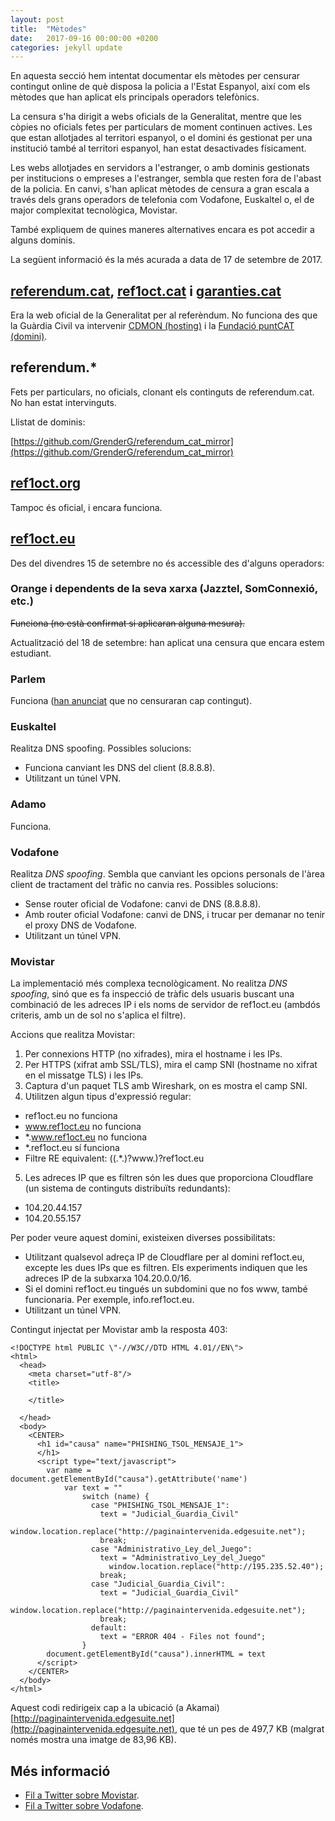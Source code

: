 ```yaml
---
layout: post
title:  "Mètodes"
date:   2017-09-16 00:00:00 +0200
categories: jekyll update
---
```


En aquesta secció hem intentat documentar els mètodes per censurar contingut online de què disposa la policia a l'Estat Espanyol, així com els mètodes que han aplicat els principals operadors telefònics.

La censura s'ha dirigit a webs oficials de la Generalitat, mentre que les còpies no oficials fetes per particulars de moment continuen actives. Les que estan allotjades al territori espanyol, o el domini és gestionat per una institució també al territori espanyol, han estat desactivades físicament.

Les webs allotjades en servidors a l'estranger, o amb dominis gestionats per institucions o empreses a l'estranger, sembla que resten fora de l'abast de la policia. En canvi, s'han aplicat mètodes de censura a gran escala a través dels grans operadors de telefonia com Vodafone, Euskaltel o, el de major complexitat tecnològica, Movistar.

També expliquem de quines maneres alternatives encara es pot accedir a alguns dominis.

La següent informació és la més acurada a data de 17 de setembre de 2017.

## [referendum.cat](referendum.cat), [ref1oct.cat](ref1oct.cat) i [garanties.cat](garanties.cat)

Era la web oficial de la Generalitat per al referèndum. No funciona des que la Guàrdia Civil va intervenir [CDMON (hosting)](https://blog.cdmon.com/comunicado-oficial-referendum-cat/) i la [Fundació puntCAT (domini)](http://fundacio.cat/ca/noticies/la-fundacio-puntcat-te-com-missio-basica-la-divulgacio-i-presencia-de-la-llengua-i-cultura).

## referendum.*

Fets per particulars, no oficials, clonant els continguts de referendum.cat. No han estat intervinguts.

Llistat de dominis:

[https://github.com/GrenderG/referendum_cat_mirror](https://github.com/GrenderG/referendum_cat_mirror)

## [ref1oct.org](ref1oct.org)

Tampoc és oficial, i encara funciona.

## [ref1oct.eu](ref1oct.eu)

Des del divendres 15 de setembre no és accessible des d'alguns operadors:

### Orange i dependents de la seva xarxa (Jazztel, SomConnexió, etc.)

~~Funciona (no està confirmat si aplicaran alguna mesura).~~

Actualització del 18 de setembre: han aplicat una censura que encara estem estudiant.

### Parlem

Funciona ([han anunciat](https://twitter.com/parlem_telecom/status/909160184517464064) que no censuraran cap contingut).

### Euskaltel

Realitza DNS spoofing. Possibles solucions:

- Funciona canviant les DNS del client (8.8.8.8).
- Utilitzant un túnel VPN.

### Adamo

Funciona.

### Vodafone

Realitza *DNS spoofing*. Sembla que canviant les opcions personals de l'àrea client de tractament del tràfic no canvia res. Possibles solucions:

- Sense router oficial de Vodafone: canvi de DNS (8.8.8.8).
- Amb router oficial Vodafone: canvi de DNS, i trucar per demanar no tenir el proxy DNS de Vodafone.
- Utilitzant un túnel VPN.

### Movistar

La implementació més complexa tecnològicament. No realitza *DNS spoofing*, sinó que es fa inspecció de tràfic dels usuaris buscant una combinació de les adreces IP i els noms de servidor de ref1oct.eu (ambdós criteris, amb un de sol no s'aplica el filtre).

Accions que realitza Movistar:

1. Per connexions HTTP (no xifrades), mira el hostname i les IPs.
2. Per HTTPS (xifrat amb SSL/TLS), mira el camp SNI (hostname no xifrat en el missatge TLS) i les IPs.
3. Captura d'un paquet TLS amb Wireshark, on es mostra el camp SNI.
4. Utilitzen algun tipus d'expressió regular:
  - ref1oct.eu no funciona
  - www.ref1oct.eu no funciona
  - *.www.ref1oct.eu no funciona
  - *.ref1oct.eu sí funciona
  - Filtre RE equivalent: ((.*\.)?www\.)?ref1oct\.eu
5. Les adreces IP que es filtren són les dues que proporciona Cloudflare (un sistema de continguts distribuïts redundants):
  - 104.20.44.157
  - 104.20.55.157

Per poder veure aquest domini, existeixen diverses possibilitats:

- Utilitzant qualsevol adreça IP de Cloudflare per al domini ref1oct.eu, excepte les dues IPs que es filtren. Els experiments indiquen que les adreces IP de la subxarxa 104.20.0.0/16.
- Si el domini ref1oct.eu tingués un subdomini que no fos www, també funcionaria. Per exemple, info.ref1oct.eu.
- Utilitzant un túnel VPN.

Contingut injectat per Movistar amb la resposta 403:

```
<!DOCTYPE html PUBLIC \"-//W3C//DTD HTML 4.01//EN\">
<html>
  <head>
    <meta charset="utf-8"/>
    <title>

    </title>

  </head>
  <body>
    <CENTER>
      <h1 id="causa" name="PHISHING_TSOL_MENSAJE_1">
      </h1>
      <script type="text/javascript">
        var name = document.getElementById("causa").getAttribute('name')
            var text = ""
                switch (name) {
                  case "PHISHING_TSOL_MENSAJE_1":
                    text = "Judicial_Guardia_Civil"
                      window.location.replace("http://paginaintervenida.edgesuite.net");
                    break;
                  case "Administrativo_Ley_del_Juego":
                    text = "Administrativo_Ley_del_Juego"
                      window.location.replace("http://195.235.52.40");
                    break;
                  case "Judicial_Guardia_Civil":
                    text = "Judicial_Guardia_Civil"
                      window.location.replace("http://paginaintervenida.edgesuite.net");
                    break;
                  default:
                    text = "ERROR 404 - Files not found";
                }
        document.getElementById("causa").innerHTML = text
      </script>
    </CENTER>
  </body>
</html>
```

Aquest codi redirigeix cap a la ubicació (a Akamai) [http://paginaintervenida.edgesuite.net](http://paginaintervenida.edgesuite.net), que té un pes de 497,7 KB (malgrat només mostra una imatge de 83,96 KB).

## Més informació

- [Fil a Twitter sobre Movistar](https://twitter.com/jmendeth/status/909429033838014464).
- [Fil a Twitter sobre Vodafone](https://twitter.com/mola_io/status/909071359107530752).
